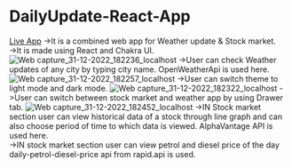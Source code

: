 # DailyUpdate-React-App
[Live App](https://react-daily.netlify.app)
->It is a combined web app for Weather update & Stock market.\
->It is made using React and Chakra UI.
![Web capture_31-12-2022_182236_localhost](https://user-images.githubusercontent.com/106857701/210147706-58c6d83c-c0bf-4490-9d91-174225927b32.jpeg)
->User can check Weather updates of any city by typing city name. OpenWeatherApi is used here.
![Web capture_31-12-2022_182257_localhost](https://user-images.githubusercontent.com/106857701/210148586-f34615e8-99ce-47ca-9704-892921e58609.jpeg)
->User can switch theme to light mode and dark mode.
![Web capture_31-12-2022_182322_localhost](https://user-images.githubusercontent.com/106857701/210148596-58e22176-f847-48bf-9315-2086ed280387.jpeg)
->User can switch between stock market and weather app by using Drawer tab.
![Web capture_31-12-2022_182452_localhost](https://user-images.githubusercontent.com/106857701/210148601-4fe89fdf-9230-4b08-8aad-d4b9d3fd5e3a.jpeg)
->IN Stock market section user can view historical data of a stock through line graph and can also choose period of time to which data is viewed. AlphaVantage API is used here.\
->IN stock market section user can view petrol and diesel price of the day daily-petrol-diesel-price api from rapid.api is used.
